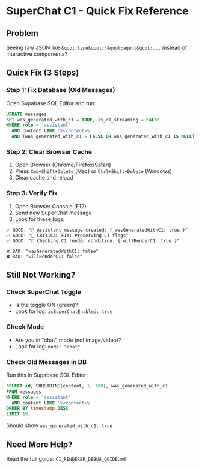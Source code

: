 # SuperChat C1 - Quick Fix Reference

## Problem
Seeing raw JSON like `&quot;type&quot;:&quot;agent&quot;...` instead of interactive components?

## Quick Fix (3 Steps)

### Step 1: Fix Database (Old Messages)
Open Supabase SQL Editor and run:

```sql
UPDATE messages
SET was_generated_with_c1 = TRUE, is_c1_streaming = FALSE
WHERE role = 'assistant'
  AND content LIKE '%<content>%'
  AND (was_generated_with_c1 = FALSE OR was_generated_with_c1 IS NULL);
```

### Step 2: Clear Browser Cache
1. Open Browser (Chrome/Firefox/Safari)
2. Press `Cmd+Shift+Delete` (Mac) or `Ctrl+Shift+Delete` (Windows)
3. Clear cache and reload

### Step 3: Verify Fix
1. Open Browser Console (F12)
2. Send new SuperChat message
3. Look for these logs:

```
✅ GOOD: "🎯 Assistant message created: { wasGeneratedWithC1: true }"
✅ GOOD: "🔧 CRITICAL FIX: Preserving C1 flags"
✅ GOOD: "🎯 Checking C1 render condition: { willRenderC1: true }"

❌ BAD: "wasGeneratedWithC1: false"
❌ BAD: "willRenderC1: false"
```

## Still Not Working?

### Check SuperChat Toggle
- Is the toggle ON (green)?
- Look for log: `isSuperChatEnabled: true`

### Check Mode
- Are you in "chat" mode (not image/video)?
- Look for log: `mode: "chat"`

### Check Old Messages in DB
Run this in Supabase SQL Editor:

```sql
SELECT id, SUBSTRING(content, 1, 100), was_generated_with_c1
FROM messages
WHERE role = 'assistant'
  AND content LIKE '%<content>%'
ORDER BY timestamp DESC
LIMIT 10;
```

Should show `was_generated_with_c1: true`

## Need More Help?
Read the full guide: `C1_RENDERER_DEBUG_GUIDE.md`
